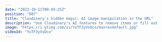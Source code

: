 ```yaml
---
date: "2023-10-11T09:49:25Z"
position: "007"
title: "Cloudinary's hidden magic: AI image manipulation in the URL"
description: "Use Cloudinary's AI features to remove items or fill out backgrounds. This is amazing!\n\nhttps://cloudinary.com/blog/generative-fill-ai-powered-outpainting\n\nFollow me here:\nWebsite: https://timbenniks.dev\nTwitter: https://twitter.com/timbenniks\nGithub: https://github.com/timbenniks"
image: "https://i.ytimg.com/vi/YuTF3yVsDco/maxresdefault.jpg"
videoId: "YuTF3yVsDco"
---
```



